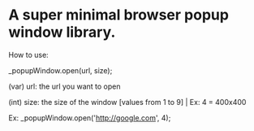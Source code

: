A super minimal browser popup window library.
======================

How to use:

_popupWindow.open(url, size);

(var) url:  the url you want to open

(int) size: the size of the window [values from 1 to 9] | Ex: 4 = 400x400

Ex:  _popupWindow.open('http://google.com', 4);

